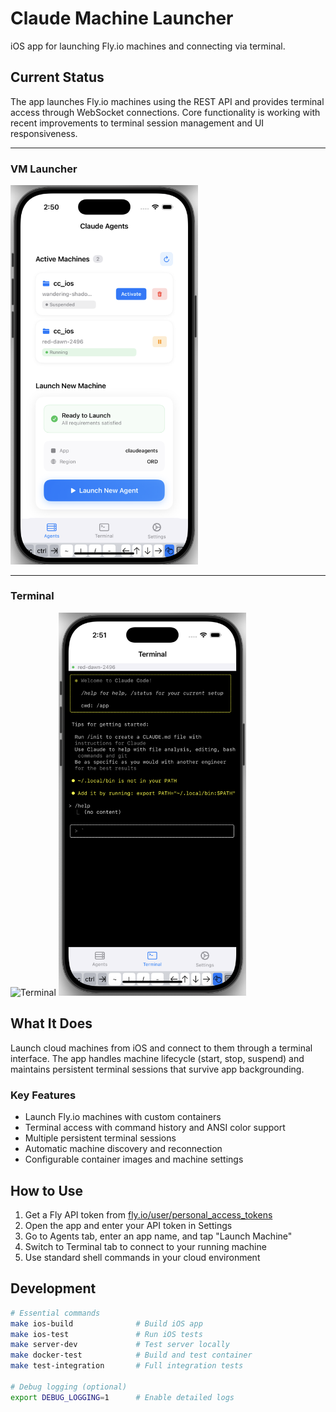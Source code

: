 # Claude Machine Launcher

iOS app for launching Fly.io machines and connecting via terminal.

## Current Status

The app launches Fly.io machines using the REST API and provides terminal access through WebSocket connections. Core functionality is working with recent improvements to terminal session management and UI responsiveness.


___
### VM Launcher
<img src="static/launcher_img.png" width="300">

___
### Terminal
![Terminal]()
<img src="static/terminal_img.png" width="300">




## What It Does

Launch cloud machines from iOS and connect to them through a terminal interface. The app handles machine lifecycle (start, stop, suspend) and maintains persistent terminal sessions that survive app backgrounding.

### Key Features
- Launch Fly.io machines with custom containers
- Terminal access with command history and ANSI color support
- Multiple persistent terminal sessions
- Automatic machine discovery and reconnection
- Configurable container images and machine settings

## How to Use

1. Get a Fly API token from [fly.io/user/personal_access_tokens](https://fly.io/user/personal_access_tokens)
2. Open the app and enter your API token in Settings
3. Go to Agents tab, enter an app name, and tap "Launch Machine"
4. Switch to Terminal tab to connect to your running machine
5. Use standard shell commands in your cloud environment

## Development

```bash
# Essential commands
make ios-build              # Build iOS app
make ios-test               # Run iOS tests  
make server-dev             # Test server locally
make docker-test            # Build and test container
make test-integration       # Full integration tests

# Debug logging (optional)
export DEBUG_LOGGING=1      # Enable detailed logs
```